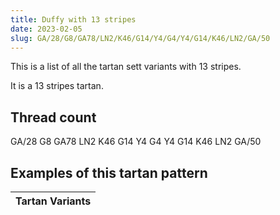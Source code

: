 ```yaml
---
title: Duffy with 13 stripes
date: 2023-02-05
slug: GA/28/G8/GA78/LN2/K46/G14/Y4/G4/Y4/G14/K46/LN2/GA/50
---
```

This is a list of all the tartan sett variants with 13 stripes.

It is a 13 stripes tartan.


## Thread count
GA/28 G8 GA78 LN2 K46 G14 Y4 G4 Y4 G14 K46 LN2 GA/50

## Examples of this tartan pattern

| Tartan Variants |
|---------------|
